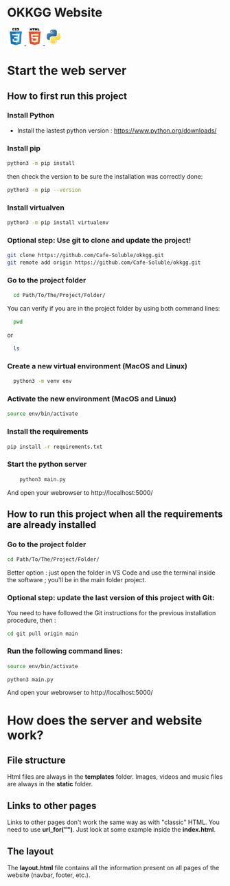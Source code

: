 
# OKKGG Website 
<p align="left"> <a href="https://www.w3schools.com/css/" target="_blank" rel="noreferrer"> <img src="https://raw.githubusercontent.com/devicons/devicon/master/icons/css3/css3-original-wordmark.svg" alt="css3" width="40" height="40"/> </a> <a href="https://www.w3.org/html/" target="_blank" rel="noreferrer"> <img src="https://raw.githubusercontent.com/devicons/devicon/master/icons/html5/html5-original-wordmark.svg" alt="html5" width="40" height="40"/> </a> <a href="https://www.python.org" target="_blank" rel="noreferrer"> <img src="https://raw.githubusercontent.com/devicons/devicon/master/icons/python/python-original.svg" alt="python" width="40" height="40"/> </a> </p>

# Start the web server
## How to first run this project

### Install Python

- Install the lastest python version : https://www.python.org/downloads/

### Install pip

```bash
python3 -m pip install
```
then check the version to be sure the installation was correctly done: 
```bash
python3 -m pip --version
```

### Install virtualven
```bash
python3 -m pip install virtualenv
```
### Optional step: Use git to clone and update the project!
```bash
git clone https://github.com/Cafe-Soluble/okkgg.git
git remote add origin https://github.com/Cafe-Soluble/okkgg.git
```


### Go to the project folder

```bash
  cd Path/To/The/Project/Folder/
```
You can verify if you are in the project folder by using both command lines: 
```bash
  pwd
```
or
```bash
  ls
```

### Create a new virtual environment (MacOS and Linux)

```bash
  python3 -m venv env
```

### Activate the new environment (MacOS and Linux)

```bash
source env/bin/activate
```
### Install the requirements
```bash
pip install -r requirements.txt
```

### Start the python server 

```bash
    python3 main.py
```

And open your webrowser to http://localhost:5000/

## How to run this project when all the requirements are already installed

### Go to the project folder

```bash
cd Path/To/The/Project/Folder/
```

Better option : just open the folder in VS Code and use the terminal inside the software ; you'll be in the main folder project.

### Optional step: update the last version of this project with Git: 
You need to have followed the Git instructions for the previous installation procedure, then : 
```bash
cd git pull origin main
```
### Run the following command lines: 

```bash
source env/bin/activate
```
```bash
python3 main.py
```

And open your webrowser to http://localhost:5000/

# How does the server and website work?
## File structure
Html files are always in the <b>templates</b> folder.
Images, videos and music files are always in the <b>static</b> folder.


## Links to other pages
Links to other pages don't work the same way as with "classic" HTML. You need to use <b>url_for("")</b>. Just look at some example inside the <b>index.html</b>.  


## The layout
The <b>layout.html</b> file contains all the information present on all pages of the website (navbar, footer, etc.).